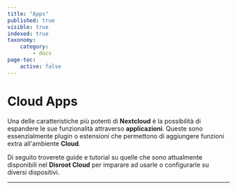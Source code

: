 ```yaml
---
title: "Apps"
published: true
visible: true
indexed: true
taxonomy:
    category:
        - docs
page-toc:
    active: false
---
```


# Cloud Apps

Una delle caratteristiche più potenti di **Nextcloud** è la possibilità di espandere le sue funzionalità attraverso **applicazioni**. Queste sono essenzialmente plugin o estensioni che permettono di aggiungere funzioni extra all'ambiente **Cloud**.

Di seguito troverete guide e tutorial su quelle che sono attualmente disponibili nel **Disroot Cloud** per imparare ad usarle o configurarle su diversi dispositivi.

---
